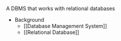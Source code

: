 A DBMS that works with relational databases

- Background
	- [[Database Management System]]
	- [[Relational Database]]
